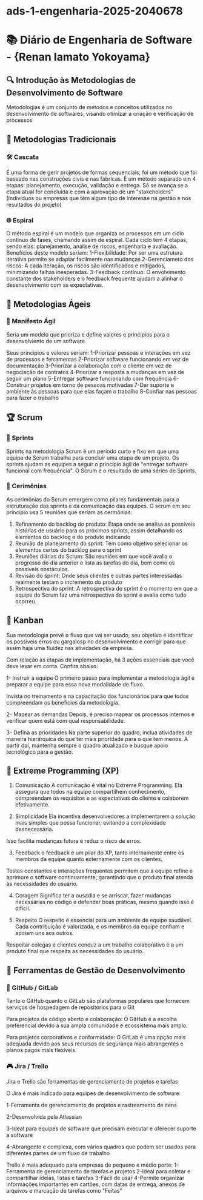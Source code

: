 # ads-1-engenharia-2025-2040678

# 📚 Diário de Engenharia de Software - {Renan Iamato Yokoyama}

## 🔍 Introdução às Metodologias de Desenvolvimento de Software  
Metodologias é um conjunto de métodos e conceitos utilizados no desenvolvimento de softwares, visando otimizar a criação e verificação de processos
## 📖 Metodologias Tradicionais  
### 🛠️ Cascata  
É uma forma de gerir projetos de formas sequenciais, foi um método que foi baseado nas construções civis e nas fábricas.
É um método separado em 4 etapas: planejamento, execução, validação e entrega. Só se avança se a etapa atual for concluída e com a aprovação de um "stakeholders" (Individuos ou empresas que têm algum tipo de interesse na gestão e nos resultados do projeto)



### 🌐 Espiral  
O método espiral é um modelo que organiza os processos em um ciclo contínuo de fases, chamando assim de espiral. Cada ciclo tem 4 etapas, sendo elas: planejamento, análise de riscos, engenharia e avaliação.
Benefícios deste modelo seriam: 
1-Flexibilidade: Por ser uma estrutura iterativa permite se adaptar facilmente nas mudanças
2-Gerenciameto dos riscos:  A cada iteração, os riscos são identificados e mitigados, minimizando falhas inesperadas.
3-Feedback contínuo: O envolvimento constante dos stakeholders e o feedback frequente ajudam a alinhar o desenvolvimento com as expectativas.

## 💪 Metodologias Ágeis  
### 📖 Manifesto Ágil  
Seria um modelo que prioriza e define valores e principios para o desenvolviento de um software

Seus principios e valores seriam: 
1-Priorizar pessoas e interações em vez de processos e ferramentas
2-Priorizar software funcionando em vez de documentação
3-Priorizar a colaboração com o cliente em vez de negociação de contratos
4-Priorizar a resposta a mudanças em vez de seguir um plano
5-Entregar software funcionando com frequência
6-Construir projetos em torno de pessoas motivadas
7-Dar suporte e ambiente às pessoas para que elas façam o trabalho
8-Confiar nas pessoas para fazer o trabalho

## 🏆 Scrum  
### 📅 Sprints  
Sprints na metodologia Scrum é um período curto e fixo em que uma equipe de Scrum trabalha para concluir uma etapa de um projeto.
Os sprints ajudam as equipes a seguir o princípio ágil de "entregar software funcional com frequência". O Scrum é o resultado de uma séries de Sprints.

### 💬 Cerimônias  
As cerimônias do Scrum emergem como pilares fundamentais para a estruturação das sprints e da comunicação das equipes.
O scrum em seu principio usa 5 reuniões que seriam as cermônias:

1. Refinamento do backlog do produto: Etapa onde se analisa as possíveis histórias de usuário para os próximos sprints, assim detalhando os elementos do backlog e do produto indicando
2. Reunião de planejamento do sprint: Tem como objetivo selecionar os elementos certos do backlog para o sprint
3. Reuniões diárias do Scrum: São reuniões em que você avalia o progresso do dia anterior e lista as tarefas do dia, bem como os possíveis obstáculos.
4. Revisão do sprint: Onde seus clientes e outras partes interessadas realmente testam o incremento do produto
5. Retrospectiva do sprint: A retrospectiva do sprint é o momento em que a equipe do Scrum faz uma retrospectiva do sprint e avalia como tudo ocorreu.

## 🎯 Kanban  
Sua metodologia prevê o fluxo que vai ser usado, seu objetivo é identificar os possíveis erros ou gargalosp no desenvolvimento e corrigir para que assim haja uma fluidez nas atividades da empresa.

Com relação às etapas de implementação, há 3 ações essenciais que você deve levar em conta. Confira abaixo:

1- Instruir a equipe
O primeiro passo para implementar a metodologia ágil é preparar a equipe para essa nova modalidade de fluxo.

Invista no treinamento e na capacitação dos funcionários para que todos compreendam os benefícios da metodologia.

2- Mapear as demandas
Depois, é preciso mapear os processos internos e verificar quem está com qual responsabilidade.

3- Defina as prioridades
Na parte superior do quadro, inclua atividades de maneira hierárquica do que ter mais prioridade para o que tem menos. A partir daí, mantenha sempre o quadro atualizado e busque apoio tecnológico para a gestão.
## 🚀 Extreme Programming (XP)  

1. Comunicação 
A comunicação é vital no Extreme Programming. Ela assegura que todos na equipe compartilhem conhecimento, compreendam os requisitos e as expectativas do cliente e colaborem efetivamente. 

2. Simplicidade 
Ela incentiva desenvolvedores a implementarem a solução mais simples que possa funcionar, evitando a complexidade desnecessária. 

Isso facilita mudanças futura e reduz o risco de erros.

3. Feedback o feedback é um pilar do XP, tanto internamente entre os membros da equipe quanto externamente com os clientes. 

Testes constantes e interações frequentes permitem que a equipe refine e aprimore o software continuamente, garantindo que o produto final atenda às necessidades do usuário.

4. Coragem 
Significa ter a ousadia e se arriscar, fazer mudanças necessárias no código e defender boas práticas, mesmo quando isso é difícil. 

5. Respeito 
O respeito é essencial para um ambiente de equipe saudável. Cada contribuição é valorizada, e os membros da equipe confiam e apoiam uns aos outros. 

Respeitar colegas e clientes conduz a um trabalho colaborativo e a um produto final que respeita as necessidades do usuário.

## 🔧 Ferramentas de Gestão de Desenvolvimento  
### 💪 GitHub / GitLab  

Tanto o GitHub quanto o GitLab são plataformas populares que fornecem serviços de hospedagem de repositórios para o Git

Para projetos de código aberto e colaboração: O GitHub é a escolha preferencial devido à sua ampla comunidade e ecossistema mais amplo.

Para projetos corporativos e conformidade: O GitLab é uma opção mais adequada devido aos seus recursos de segurança mais abrangentes e planos pagos mais flexíveis.


### 🎮 Jira / Trello  

Jira e Trello são ferramentas de gerenciamento de projetos e tarefas

O Jira é mais indicado para equipes de desenvolvimento de software:

1-Ferramenta de gerenciamento de projetos e rastreamento de itens 

2-Desenvolvida pela Atlassian

3-Ideal para equipes de software que precisam executar e oferecer suporte a software 

4-Abrangente e complexa, com vários quadros que podem ser usados para diferentes partes de um fluxo de trabalho 

Trello é mais adequado para empresas de pequeno e médio porte:
1-Ferramenta de gerenciamento de tarefas e projetos
2-Ideal para coletar e compartilhar ideias, listas e tarefas
3-Fácil de usar
4-Permite organizar informações importantes em cartões, com datas de entrega, anexos de arquivos e marcação de tarefas como "Feitas"
